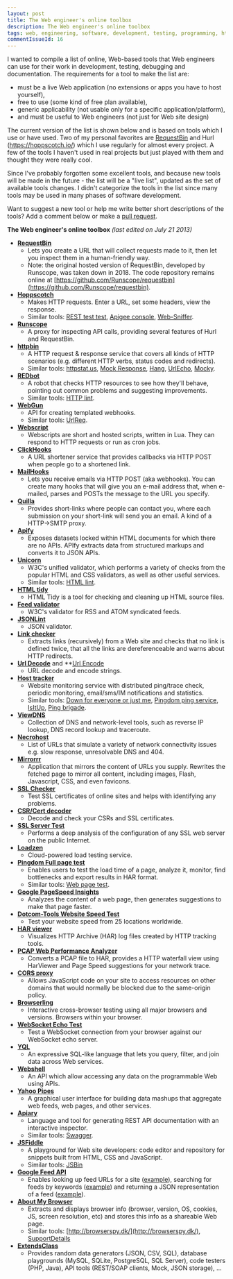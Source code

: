 ```yaml
---
layout: post
title: The Web engineer's online toolbox
description: The Web engineer's online toolbox
tags: web, engineering, software, development, testing, programming, http, toolbox, tools, online
commentIssueId: 16
---
```


I wanted to compile a list of online, Web-based tools that Web engineers can use for their work in development, testing, debugging and documentation.
The requirements for a tool to make the list are:

* must be a live Web application (no extensions or apps you have to host yourself),
* free to use (some kind of free plan available),
* generic applicability (not usable only for a specific application/platform),
* and must be useful to Web engineers (not just for Web site design)

The current version of the list is shown below and is based on tools which I use or have used.
Two of my personal favorites are [RequestBin](http://requestbin.com/) and Hurl (https://hoppscotch.io/) which I use regularly for almost every project.
A few of the tools I haven't used in real projects but just played with them and thought they were really cool.

Since I've probably forgotten some excellent tools, and because new tools will be made in the future - the list will be a "live list", updated as the set of available tools changes.
I didn't categorize the tools in the list since many tools may be used in many phases of software development.

Want to suggest a new tool or help me write better short descriptions of the tools? Add a comment below or make a [pull request](https://github.com/izuzak/izuzak.github.com).

**The Web engineer's online toolbox** *(last edited on July 21 2013)*

* **[RequestBin](http://requestbin.com/)**
  * Lets you create a URL that will collect requests made to it, then let you inspect them in a human-friendly way.
  * Note: the original hosted version of RequestBin, developed by Runscope, was taken down in 2018. The code repository remains online   at  [https://github.com/Runscope/requestbin](https://github.com/Runscope/requestbin).
* **[Hoppscotch](https://hoppscotch.io/)**
  * Makes HTTP requests. Enter a URL, set some headers, view the response.
  * Similar tools: [REST test test](http://resttesttest.com/), [Apigee console](https://apigee.com/console/others), [Web-Sniffer](http://web-sniffer.net/).
* **[Runscope](https://www.runscope.com/)**
  * A proxy for inspecting API calls, providing several features of Hurl and RequestBin.
* **[httpbin](http://httpbin.org/)**
  * A HTTP request & response service that covers all kinds of HTTP scenarios (e.g. different HTTP verbs, status codes and redirects).
  * Similar tools: [httpstat.us](http://httpstat.us/), [Mock Response](http://mock.isssues.com/), [Hang](http://hang.nodester.com/), [UrlEcho](http://ivanzuzak.info/urlecho/), [Mocky](http://www.mocky.io/).
* **[REDbot](http://redbot.org/)**
  * A robot that checks HTTP resources to see how they'll behave, pointing out common problems and suggesting improvements.
  * Similar tools: [HTTP lint](http://zamez.org/httplint).
* **[WebGun](http://webgun.io/)**
  * API for creating templated webhooks.
  * Similar tools: [UrlReq](https://github.com/izuzak/urlreq).
* **[Webscript](https://www.webscript.io/)**
  * Webscripts are short and hosted scripts, written in Lua. They can respond to HTTP requests or run as cron jobs.
* **[ClickHooks](http://www.clickhooks.com/)**
  * A URL shortener service that provides callbacks via HTTP POST when people go to a shortened link.
* **[MailHooks](http://mailhooks2.appspot.com/)**
  * Lets you receive emails via HTTP POST (aka webhooks). You can create many hooks that will give you an e-mail address that, when e-mailed, parses and POSTs the message to the URL you specify.
* **[Quilla](http://a.quil.la/)**
  * Provides short-links where people can contact you, where each submission on your short-link will send you an email. A kind of a HTTP->SMTP proxy.
* **[Apify](http://apify.heroku.com)**
  * Exposes datasets locked within HTML documents for which there are no APIs. APIfy extracts data from structured markups and converts it to JSON APIs.
* **[Unicorn](http://validator.w3.org/unicorn/)**
  * W3C's unified validator, which performs a variety of checks from the popular HTML and CSS validators, as well as other useful services.
  * Similar tools: [HTML lint](http://lint.brihten.com/html/).
* **[HTML tidy](http://infohound.net/tidy/)**
  * HTML Tidy is a tool for checking and cleaning up HTML source files.
* **[Feed validator](http://validator.w3.org/feed/)**
  * W3C's validator for RSS and ATOM syndicated feeds.
* **[JSONLint](http://jsonlint.com/)**
  * JSON validator.
* **[Link checker](http://validator.w3.org/checklink)**
  * Extracts links (recursively) from a Web site and checks that no link is defined twice, that all the links are dereferenceable and warns about HTTP redirects.
* **[Url Decode](http://urldecode.org/)** and **[Url Encode](http://urlencode.org/)
  * URL decode and encode strings.
* **[Host tracker](http://www.host-tracker.com/)**
  * Website monitoring service with distributed ping/trace check, periodic monitoring, email/sms/IM notifications and statistics.
  * Similar tools: [Down for everyone or just me](http://www.downforeveryoneorjustme.com/), [Pingdom ping service](http://tools.pingdom.com/ping/), [IsItUp](http://isitup.org/), [Ping brigade](https://www.pingbrigade.com/).
* **[ViewDNS](http://www.viewdns.info/)**
  * Collection of DNS and network-level tools, such as reverse IP lookup, DNS record lookup and traceroute.
* **[Necrohost](http://www.necrohost.com/)**
  * List of URLs that simulate a variety of network connectivity issues e.g. slow response, unresolvable DNS and 404.
* **[Mirrorrr](https://code.google.com/p/mirrorrr/)**
  *  Application that mirrors the content of URLs you supply. Rewrites the fetched page to mirror all content, including images, Flash, Javascript, CSS, and even favicons.
* **[SSL Checker](http://certlogik.com/ssl-checker/)**
  * Test SSL certificates of online sites and helps with identifying any problems.
* **[CSR/Cert decoder](http://certlogik.com/decoder/)**
  * Decode and check your CSRs and SSL certificates.
* **[SSL Server Test](https://www.ssllabs.com/ssltest/index.html)**
  * Performs a deep analysis of the configuration of any SSL web server on the public Internet.
* **[Loadzen](http://loadzen.com/)**
  * Cloud-powered load testing service.
* **[Pingdom Full page test](http://tools.pingdom.com/fpt/)**
  * Enables users to test the load time of a page, analyze it, monitor, find bottlenecks and export results in HAR format.
  * Similar tools: [Web page test](http://www.webpagetest.org/).
* **[Google PageSpeed Insights](https://developers.google.com/speed/pagespeed/insights)**
  * Analyzes the content of a web page, then generates suggestions to make that page faster.
* **[Dotcom-Tools Website Speed Test](https://www.dotcom-tools.com/website-speed-test.aspx)**
  * Test your website speed from 25 locations worldwide.
* **[HAR viewer](http://www.softwareishard.com/har/viewer/)**
  * Visualizes HTTP Archive (HAR) log files created by HTTP tracking tools.
* **[PCAP Web Performance Analyzer](http://pcapperf.appspot.com/)**
  * Converts a PCAP file to HAR, provides a HTTP waterfall view using HarViewer and Page Speed suggestions for your network trace.
* **[CORS proxy](http://www.corsproxy.com/)**
  * Allows JavaScript code on your site to access resources on other domains that would normally be blocked due to the same-origin policy.
* **[Browserling](https://browserling.com/)**
  * Interactive cross-browser testing using all major browsers and versions. Browsers within your browser.
* **[WebSocket Echo Test](http://www.websocket.org/echo.html)**
  * Test a WebSocket connection from your browser against our WebSocket echo server.
* **[YQL](http://developer.yahoo.com/yql/)**
  * An expressive SQL-like language that lets you query, filter, and join data across Web services.
* **[Webshell](http://webshell.io/)**
  * An API which allow accessing any data on the programmable Web using APIs.
* **[Yahoo Pipes](http://pipes.yahoo.com/pipes/)**
  * A graphical user interface for building data mashups that aggregate web feeds, web pages, and other services.
* **[Apiary](http://apiary.io/)**
  * Language and tool for generating REST API documentation with an interactive inspector.
  * Similar tools: [Swagger](http://swagger.wordnik.com/).
* **[JSFiddle](http://jsfiddle.net/)**
  * A playground for Web site developers: code editor and repository for snippets built from HTML, CSS and JavaScript.
  * Similar tools: [JSBin](http://jsbin.com/)
* **[Google Feed API](https://developers.google.com/feed/v1/jsondevguide)**
  * Enables looking up feed URLs for a site ([example](http://ajax.googleapis.com/ajax/services/feed/lookup?v=1.0&q=http://ivanzuzak.info/)), searching for feeds by keywords ([example](https://ajax.googleapis.com/ajax/services/feed/find?v=1.0&q=ivan%20zuzak)) and returning a JSON representation of a feed ([example](https://ajax.googleapis.com/ajax/services/feed/load?v=1.0&q=http://ivanzuzak.info/atom.xml)).
* **[About My Browser](https://aboutmybrowser.com/?nr)**
  * Extracts and displays browser info (browser, version, OS, cookies, JS, screen resolution, etc) and stores this info as a shareable Web page.
  * Similar tools: [http://browserspy.dk/](http://browserspy.dk/), [SupportDetails](http://supportdetails.com/)
* **[ExtendsClass](https://extendsclass.com/)**
  * Provides random data generators (JSON, CSV, SQL), database playgrounds (MySQL, SQLite, PostgreSQL, SQL Server), code testers (PHP, Java), API tools (REST/SOAP clients, Mock, JSON storage), ...
